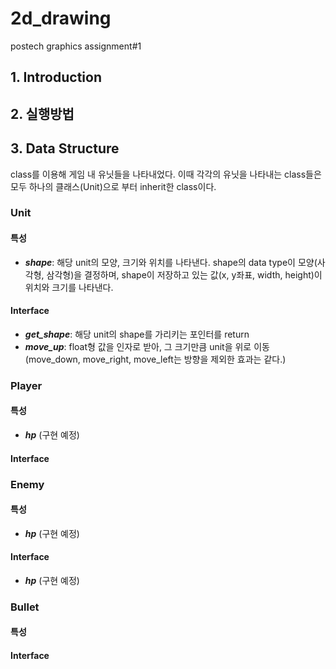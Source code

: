 # 2d_drawing
postech graphics assignment#1

## 1. Introduction

## 2. 실행방법

## 3. Data Structure
class를 이용해 게임 내 유닛들을 나타내었다. 
이때 각각의 유닛을 나타내는 class들은 모두 하나의 클래스(Unit)으로 부터 inherit한 class이다.

### Unit
#### 특성
- ***shape***: 해당 unit의 모양, 크기와 위치를 나타낸다. shape의 data type이 모양(사각형, 삼각형)을 결정하며, shape이 저장하고 있는 값(x, y좌표, width, height)이 위치와 크기를 나타낸다. 
#### Interface
- ***get_shape***: 해당 unit의 shape를 가리키는 포인터를 return
- ***move_up***: float형 값을 인자로 받아, 그 크기만큼 unit을 위로 이동 (move_down, move_right, move_left는 방향을 제외한 효과는 같다.)

### Player
#### 특성
- ***hp*** (구현 예정)
#### Interface

### Enemy
#### 특성
- ***hp*** (구현 예정)
#### Interface
- ***hp*** (구현 예정)

### Bullet
#### 특성
#### Interface

